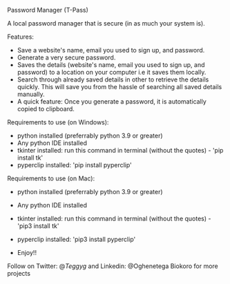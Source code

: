 Password Manager (T-Pass)

A local password manager that is secure (in as much your system is).

Features:
- Save a website's name, email you used to sign up, and password.
- Generate a very secure password.
- Saves the details (website's name, email you used to sign up, and password) to a location on your computer i.e it saves them locally.
- Search through already saved details in other to retrieve the details quickly. This will save you from the hassle of searching all saved details manually.
- A quick feature: Once you generate a password, it is automatically copied to clipboard.

Requirements to use (on Windows):
- python installed (preferrably python 3.9 or greater)
- Any python IDE installed
- tkinter installed: run this command in terminal (without the quotes) - 'pip install tk'
- pyperclip installed: 'pip install pyperclip'

Requirements to use (on Mac):
- python installed (preferrably python 3.9 or greater)
- Any python IDE installed
- tkinter installed: run this command in terminal (without the quotes) - 'pip3 install tk'
- pyperclip installed: 'pip3 install pyperclip'


- Enjoy!!

Follow on Twitter: @_Teggyg_  and Linkedin: @Oghenetega Biokoro   for more projects
